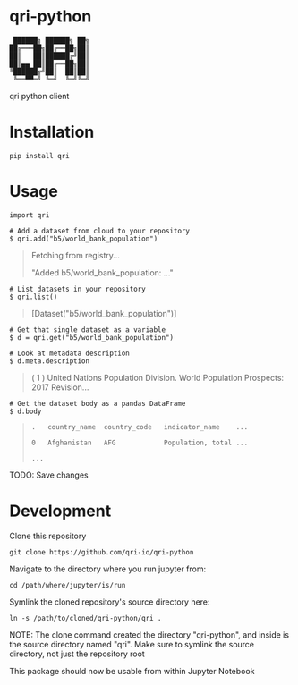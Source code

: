 # qri-python

```
 ██████╗ ██████╗ ██╗
██╔═══██╗██╔══██╗██║
██║   ██║██████╔╝██║
██║▄▄ ██║██╔══██╗██║
╚██████╔╝██║  ██║██║
 ╚══▀▀═╝ ╚═╝  ╚═╝╚═╝
```

qri python client


# Installation

```
pip install qri
```

# Usage

```
import qri
```

```
# Add a dataset from cloud to your repository
$ qri.add("b5/world_bank_population")
```
> Fetching from registry...
>
> "Added b5/world_bank_population: ..."

```
# List datasets in your repository
$ qri.list()
```
> [Dataset("b5/world_bank_population")]

```
# Get that single dataset as a variable
$ d = qri.get("b5/world_bank_population")
```

```
# Look at metadata description
$ d.meta.description
```
> ( 1 ) United Nations Population Division. World Population Prospects: 2017 Revision...

```
# Get the dataset body as a pandas DataFrame
$ d.body
```
> `.   country_name  country_code   indicator_name    ...`
>
> `0   Afghanistan   AFG            Population, total ...`
> 
> `...`

TODO: Save changes

# Development

Clone this repository

```
git clone https://github.com/qri-io/qri-python
```

Navigate to the directory where you run jupyter from:

```
cd /path/where/jupyter/is/run
```

Symlink the cloned repository's source directory here:

```
ln -s /path/to/cloned/qri-python/qri .
```

NOTE: The clone command created the directory "qri-python", and inside is the source directory named "qri". Make sure to symlink the source directory, not just the repository root

This package should now be usable from within Jupyter Notebook
